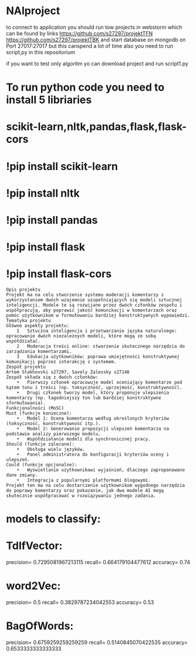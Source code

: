 # NAIproject
to connect to application you should run tow projects in webstorm which can be found by links 
https://github.com/s27297/projektTFN
https://github.com/s27297/projektTBK
 and start database on mongodb on Port 27017:27017 but this canspend a lot of time
 also you need to run script,py in this repositorium

if you want to test only algoritm yo can download project and run script1.py
# To run python code you need to install 5 libriaries
# scikit-learn,nltk,pandas,flask,flask-cors
# !pip install scikit-learn
# !pip install nltk
# !pip install pandas
# !pip install flask
# !pip install flask-cors



```
Opis projektu
Projekt ma na celu stworzenie systemu moderacji komentarzy z wykorzystaniem dwóch wzajemnie uzupełniających się modeli sztucznej inteligencji. Modele te są rozwijane przez dwóch członków zespołu i współpracują, aby poprawić jakość komunikacji w komentarzach oraz pomóc użytkownikom w formułowaniu bardziej konstruktywnych wypowiedzi.
Tematyka projektu
Główne aspekty projektu:
	1	Sztuczna inteligencja i przetwarzanie języka naturalnego: opracowanie dwóch niezależnych modeli, które mogą ze sobą współdziałać.
	2	Moderacja treści online: stworzenie skutecznego narzędzia do zarządzania komentarzami.
	3	Edukacja użytkowników: poprawa umiejętności konstruktywnej komunikacji poprzez interakcję z systemem.
Zespół projektu
Artem Stakhovski s27297, Savely Zalessky s27146
Zespół składa się z dwóch członków:
	•	Pierwszy członek opracowuje model oceniający komentarze pod kątem tonu i treści (np. toksyczność, uprzejmość, konstruktywność).
	•	Drugi członek tworzy model, który proponuje ulepszenia komentarzy (np. łagodniejszy ton lub bardziej konstruktywne sformułowania).
Funkcjonalności (MoSC)
Must (funkcje konieczne):
	•	Model 1: Ocena komentarza według określonych kryteriów (toksyczność, konstruktywność itp.).
	•	Model 2: Generowanie propozycji ulepszeń komentarza na podstawie analizy pierwszego modelu.
	•	Współdziałanie modeli dla synchronicznej pracy.
Should (funkcje zalecane):
	•	Obsługa wielu języków.
	•	Panel administratora do konfiguracji kryteriów oceny i ulepszeń.
Could (funkcje opcjonalne):
	•	Wyświetlanie użytkownikowi wyjaśnień, dlaczego zaproponowano dane zmiany.
	•	Integracja z popularnymi platformami blogowymi.
Projekt ten ma na celu dostarczenie użytkownikom wygodnego narzędzia do poprawy komentarzy oraz pokazanie, jak dwa modele AI mogą skutecznie współpracować w rozwiązywaniu jednego zadania.

```
# models to classify:
# TdIfVector:
precision= 0.7295081967213115
recall= 0.664179104477612
accuracy= 0.74

# word2Vec:
precision= 0.5
recall= 0.3829787234042553
accuracy= 0.53

# BagOfWords:
precision= 0.6759259259259259
recall= 0.5140845070422535
accuracy= 0.6533333333333333
